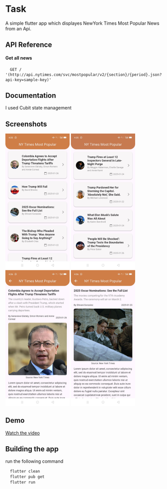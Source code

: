 
# Task

A simple flutter app which displayes NewYork Times Most Popular News from an Api.



## API Reference

#### Get all news

```http
  GET / '(http://api.nytimes.com/svc/mostpopular/v2/{section}/{period}.json?api-key=sample-key)'
```


## Documentation

I used Cubit state management 

## Screenshots
<p float="left">
<img src="1.jpg" width="200">
<img src="2.jpg" width="200">
<img src="3.jpg" width="200">
<img src="4.jpg" width="200">
</p>

## Demo

[Watch the video](video.mp4)




## Building the app

 run the following command

```bash
  flutter clean
  flutter pub get
  flutter run
```

